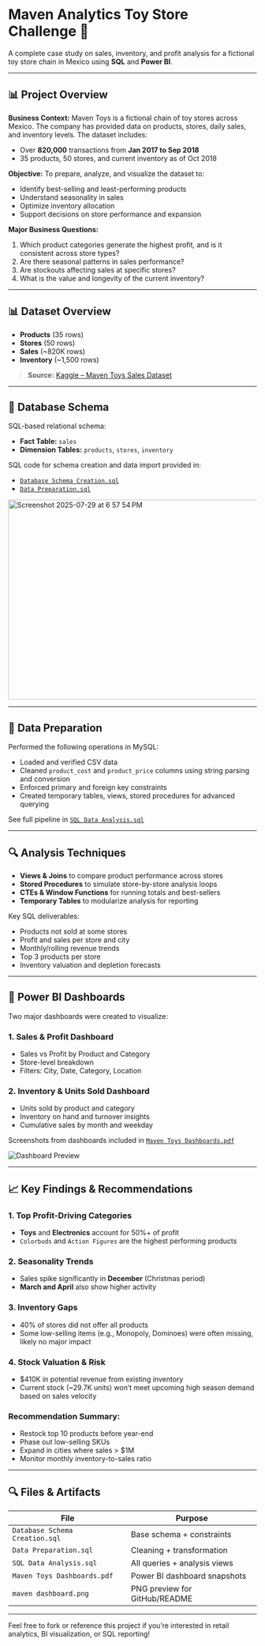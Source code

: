 # Maven Analytics Toy Store Challenge 🧸

A complete case study on sales, inventory, and profit analysis for a fictional toy store chain in Mexico using **SQL** and **Power BI**.

---

## 📊 Project Overview

**Business Context:**
Maven Toys is a fictional chain of toy stores across Mexico. The company has provided data on products, stores, daily sales, and inventory levels. The dataset includes:

- Over **820,000** transactions from **Jan 2017 to Sep 2018**
- 35 products, 50 stores, and current inventory as of Oct 2018

**Objective:**
To prepare, analyze, and visualize the dataset to:
- Identify best-selling and least-performing products
- Understand seasonality in sales
- Optimize inventory allocation
- Support decisions on store performance and expansion

**Major Business Questions:**
1. Which product categories generate the highest profit, and is it consistent across store types?
2. Are there seasonal patterns in sales performance?
3. Are stockouts affecting sales at specific stores?
4. What is the value and longevity of the current inventory?

---

## 📊 Dataset Overview

- **Products** (35 rows)
- **Stores** (50 rows)
- **Sales** (~820K rows)
- **Inventory** (~1,500 rows)

> **Source:** [Kaggle – Maven Toys Sales Dataset](https://www.kaggle.com/)

---

## 📃 Database Schema

SQL-based relational schema:

- **Fact Table:** `sales`
- **Dimension Tables:** `products`, `stores`, `inventory`

SQL code for schema creation and data import provided in:
- [`Database Schema Creation.sql`](./Database%20Schema%20Creation.sql)
- [`Data Preparation.sql`](./Data%20Preparation.sql)
<img width="558" height="405" alt="Screenshot 2025-07-29 at 6 57 54 PM" src="https://github.com/user-attachments/assets/c535214b-6d90-406c-b1e4-98f2ad9fbb06" />

---

## 🔢 Data Preparation

Performed the following operations in MySQL:

- Loaded and verified CSV data
- Cleaned `product_cost` and `product_price` columns using string parsing and conversion
- Enforced primary and foreign key constraints
- Created temporary tables, views, stored procedures for advanced querying

See full pipeline in [`SQL Data Analysis.sql`](./SQL%20Data%20Analysis.sql)

---

## 🔍 Analysis Techniques

- **Views & Joins** to compare product performance across stores
- **Stored Procedures** to simulate store-by-store analysis loops
- **CTEs & Window Functions** for running totals and best-sellers
- **Temporary Tables** to modularize analysis for reporting

Key SQL deliverables:
- Products not sold at some stores
- Profit and sales per store and city
- Monthly/rolling revenue trends
- Top 3 products per store
- Inventory valuation and depletion forecasts

---

## 🌈 Power BI Dashboards

Two major dashboards were created to visualize:

### 1. Sales & Profit Dashboard
- Sales vs Profit by Product and Category
- Store-level breakdown
- Filters: City, Date, Category, Location

### 2. Inventory & Units Sold Dashboard
- Units sold by product and category
- Inventory on hand and turnover insights
- Cumulative sales by month and weekday

Screenshots from dashboards included in [`Maven Toys Dashboards.pdf`](./Maven%20Toys%20Dashboards.pdf)

![Dashboard Preview](./maven%20dashboard.png)

---

## 📈 Key Findings & Recommendations

### 1. **Top Profit-Driving Categories**
- **Toys** and **Electronics** account for 50%+ of profit
- `Colorbuds` and `Action Figures` are the highest performing products

### 2. **Seasonality Trends**
- Sales spike significantly in **December** (Christmas period)
- **March and April** also show higher activity

### 3. **Inventory Gaps**
- 40% of stores did not offer all products
- Some low-selling items (e.g., Monopoly, Dominoes) were often missing, likely no major impact

### 4. **Stock Valuation & Risk**
- $410K in potential revenue from existing inventory
- Current stock (~29.7K units) won’t meet upcoming high season demand based on sales velocity

### Recommendation Summary:
- Restock top 10 products before year-end
- Phase out low-selling SKUs
- Expand in cities where sales > $1M
- Monitor monthly inventory-to-sales ratio

---

## 🔍 Files & Artifacts

| File                              | Purpose                          |
|-----------------------------------|----------------------------------|
| `Database Schema Creation.sql`    | Base schema + constraints        |
| `Data Preparation.sql`            | Cleaning + transformation        |
| `SQL Data Analysis.sql`           | All queries + analysis views     |
| `Maven Toys Dashboards.pdf`       | Power BI dashboard snapshots     |
| `maven dashboard.png`             | PNG preview for GitHub/README    |

---

Feel free to fork or reference this project if you’re interested in retail analytics, BI visualization, or SQL reporting!
